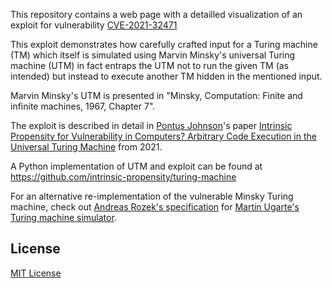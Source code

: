 This repository contains a web page with a detailled visualization of an exploit for vulnerability [CVE-2021-32471](https://cve.mitre.org/cgi-bin/cvename.cgi?name=CVE-2021-32471)

This exploit demonstrates how carefully crafted input for a Turing machine (TM) which itself is simulated using Marvin Minsky's universal Turing machine (UTM) in fact entraps the UTM not to run the given TM (as intended) but instead to execute another TM hidden in the mentioned input.

Marvin Minsky's UTM is presented in "Minsky, Computation: Finite and infinite machines, 1967, Chapter 7".

The exploit is described in detail in [Pontus Johnson](https://www.kth.se/profile/pontusj)'s paper [Intrinsic Propensity for Vulnerability in Computers? Arbitrary Code Execution in the Universal Turing Machine](https://arxiv.org/abs/2105.02124) from 2021.

A Python implementation of UTM and exploit can be found at https://github.com/intrinsic-propensity/turing-machine

For an alternative re-implementation of the vulnerable Minsky Turing machine, check out [Andreas Rozek's specification](https://github.com/rozek/Universal-Turing-Machine) for [Martín Ugarte's Turing machine simulator](https://turingmachinesimulator.com).

## License ##

[MIT License](LICENSE)
